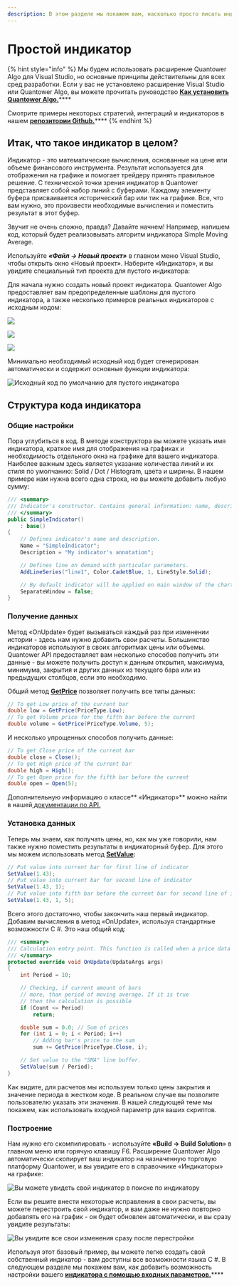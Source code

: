 ```yaml
---
description: В этом разделе мы покажем вам, насколько просто писать индикаторы в Quantower.
---
```


# Простой индикатор

{% hint style="info" %}
Мы будем использовать расширение Quantower Algo для Visual Studio, но основные принципы действительны для всех сред разработки. Если у вас не установлено расширение Visual Studio или Quantower Algo, вы можете прочитать руководство [**Как установить Quantower Algo.**](https://app.gitbook.com/@quantower/s/quantower-ru/\~/drafts/-Mb\_LzyI38AnKls7m3Ia/quantower-algo/installing-visual-studio)****

Смотрите примеры некоторых стратегий, интеграций и индикаторов в нашем [**репозитории Github.**](https://github.com/Quantower/Examples)****
{% endhint %}

## Итак, что такое индикатор в целом?

Индикатор  - это математические вычисления, основанные на цене или объеме финансового инструмента. Результат используется для отображения на графике и помогает трейдеру принять правильное решение. С технической точки зрения индикатор в Quantower представляет собой набор линий с буферами. Каждому элементу буфера присваивается исторический бар или тик на графике. Все, что вам нужно, это произвести необходимые вычисления и поместить результат в этот буфер.

Звучит не очень сложно, правда? Давайте начнем! Например, напишем код, который будет реализовывать алгоритм индикатора Simple Moving Average.

Используйте _**«Файл -> Новый проект»**_ в главном меню Visual Studio, чтобы открыть окно «Новый проект». Наберите «Индикатор», и вы увидите специальный тип проекта для пустого индикатора:

Для начала нужно создать новый проект индикатора. Quantower Algo предоставляет вам предопределенные шаблоны для пустого индикатора, а также несколько примеров реальных индикаторов с исходным кодом:

![](../.gitbook/assets/sozdat-proekt.jpg)



![](../.gitbook/assets/prostoi-indikator.png)

![](../.gitbook/assets/prostoi-indikator-shag2.png)

Минимально необходимый исходный код будет сгенерирован автоматически и содержит основные функции индикатора:

![Исходный код по умолчанию для пустого индикатора](../.gitbook/assets/default-code.png)

## Структура кода индикатора

### Общие настройки

Пора углубиться в код. В методе конструктора вы можете указать имя индикатора, краткое имя для отображения на графиках и необходимость отдельного окна на графике для вашего индикатора. Наиболее важным здесь является указание количества линий и их стиля по умолчанию: Solid / Dot / Histogram, цвета и ширины. В нашем примере нам нужна всего одна строка, но вы можете добавить любую сумму:

```csharp
/// <summary>
/// Indicator's constructor. Contains general information: name, description, LineSeries etc. 
/// </summary>
public SimpleIndicator()
    : base()
{
    // Defines indicator's name and description.
    Name = "SimpleIndicator";
    Description = "My indicator's annotation";

    // Defines line on demand with particular parameters.
    AddLineSeries("line1", Color.CadetBlue, 1, LineStyle.Solid);

    // By default indicator will be applied on main window of the chart
    SeparateWindow = false;
}
```

### Получение данных

Метод «OnUpdate» будет вызываться каждый раз при изменении истории - здесь нам нужно добавить свои расчеты. Большинство индикаторов используют в своих алгоритмах цены или объемы. Quantower API предоставляет вам несколько способов получить эти данные - вы можете получить доступ к данным открытия, максимума, минимума, закрытия и других данных из текущего бара или из предыдущих столбцов, если это необходимо.

Общий метод [**GetPrice**](http://api.quantower.com/docs/TradingPlatform.BusinessLayer.Indicator.html#TradingPlatform\_BusinessLayer\_Indicator\_GetPrice\_TradingPlatform\_BusinessLayer\_PriceType\_System\_Int32\_) позволяет получить все типы данных:

```csharp
// To get Low price of the current bar
double low = GetPrice(PriceType.Low);
// To get Volume price for the fifth bar before the current
double volume = GetPrice(PriceType.Volume, 5);
```

И несколько упрощенных способов получить данные:

```csharp
// To get Close price of the current bar
double close = Close();
// To get High price of the current bar
double high = High();
// To get Open price for the fifth bar before the current
double open = Open(5);
```

Дополнительную информацию о классе** «Индикатор»** можно найти в нашей[ документации по API.](http://api.quantower.com)

### Установка данных

Теперь мы знаем, как получать цены, но, как мы уже говорили, нам также нужно поместить результаты в индикаторный буфер. Для этого мы можем использовать метод [**SetValue**](http://api.quantower.com/docs/TradingPlatform.BusinessLayer.Indicator.html#TradingPlatform\_BusinessLayer\_Indicator\_SetValue\_System\_Double\_System\_Int32\_System\_Int32\_)**:**

```csharp
// Put value into current bar for first line of indicator
SetValue(1.43);
// Put value into current bar for second line of indicator
SetValue(1.43, 1);
// Put value into fifth bar before the current bar for second line of indicator
SetValue(1.43, 1, 5);
```

Всего этого достаточно, чтобы закончить наш первый индикатор. Добавим вычисления в метод «OnUpdate», используя стандартные возможности C #. Это наш общий код:

```csharp
/// <summary>
/// Calculation entry point. This function is called when a price data updates. 
/// </summary>
protected override void OnUpdate(UpdateArgs args)
{
    int Period = 10;

    // Checking, if current amount of bars
    // more, than period of moving average. If it is true
    // then the calculation is possible
    if (Count <= Period)
        return;

    double sum = 0.0; // Sum of prices
    for (int i = 0; i < Period; i++)
        // Adding bar's price to the sum
        sum += GetPrice(PriceType.Close, i);

    // Set value to the "SMA" line buffer.
    SetValue(sum / Period);
}
```

Как видите, для расчетов мы используем только цены закрытия и значение периода в жестком коде. В реальном случае вы позволите пользователю указать эти значения. В нашей следующей теме мы покажем, как использовать входной параметр для ваших скриптов.

### Построение

Нам нужно его скомпилировать - используйте **«Build -> Build Solution**» в главном меню или горячую клавишу F6. Расширение Quantower Algo автоматически скопирует ваш индикатор на назначенную торговую платформу Quantower, и вы увидите его в справочнике «Индикаторы» на графике:

![Вы можете увидеть свой индикатор в поиске по индикатору](../.gitbook/assets/indicator-in-lookup.png)

Если вы решите внести некоторые исправления в свои расчеты, вы можете перестроить свой индикатор, и вам даже не нужно повторно добавлять его на график - он будет обновлен автоматически, и вы сразу увидите результаты:

![Вы увидите все свои изменения сразу после перестройки](../.gitbook/assets/indicator-after-changes.png)

Используя этот базовый пример, вы можете легко создать свой собственный индикатор - вам доступны все возможности языка C #. В следующем разделе мы покажем вам, как добавить возможность настройки вашего [**индикатора с помощью входных параметров.**](https://app.gitbook.com/@quantower/s/quantower-ru/\~/drafts/-Mb\_ghthoUhM1PT07NwU/quantower-algo/input-parameters)****
